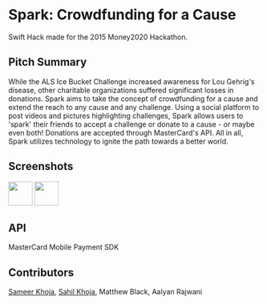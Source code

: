 # Spark: Crowdfunding for a Cause
Swift Hack made for the 2015 Money2020 Hackathon.

## Pitch Summary

While the ALS Ice Bucket Challenge increased awareness for Lou Gehrig's disease, other charitable organizations suffered significant losses in donations. Spark aims to take the concept of crowdfunding for a cause and extend the reach to any cause and any challenge. Using a social platform to post videos and pictures highlighting challenges, Spark allows users to 'spark' their friends to accept a challenge or donate to a cause - or maybe even both! Donations are accepted through MasterCard's API. All in all, Spark utilizes technology to ignite the path towards a better world.

## Screenshots
<img src="https://github.com/samkho10/Spark-App/blob/master/Newsfeed.jpg" width="48">
<img src="https://github.com/samkho10/Spark-App/blob/master/Respond to a Spark.png" width="48">

## API
MasterCard Mobile Payment SDK

## Contributors
[Sameer Khoja](http://sameerkhoja.com), [Sahil Khoja](http://sahkho.com), Matthew Black, Aalyan Rajwani

